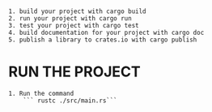 #

    1. build your project with cargo build
    2. run your project with cargo run
    3. test your project with cargo test
    4. build documentation for your project with cargo doc
    5. publish a library to crates.io with cargo publish

# RUN THE PROJECT

    1. Run the command
        ``` rustc ./src/main.rs```
